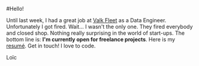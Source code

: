 #Hello!

Until last week, I had a great job at [Valk Fleet](http://valkfleet.com) as a Data Engineer. Unfortunately I got fired. Wait... I wasn't the only one. They fired everybody and closed shop. Nothing really surprising in the world of start-ups. The bottom line is: __I'm currently open for freelance projects__. Here is my [resumé](http://registry.jsonresume.org/cyberbikepunk). Get in touch! I love to code.

Lo&#239;c
